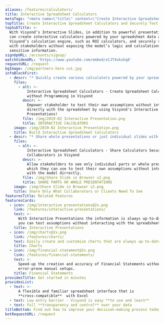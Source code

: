 ```yaml
---
aliases: /features/calculators/
title: Interactive Spreadsheet Calculators
metaTags: "<meta name=\"title\" content=\"Create Interactive Spreadsheet Calculators with Visyond\">\r\n\r\n<meta name=\"description\" content=\"Create calculators powered by your spreadsheet data, such as ROI calculators, and securely share them with stakeholders without exposing the model’s logic and calculations or sensitive information.\">\r\n\r\n<meta name=\"keywords\" content=\"spreadsheet calculator, make calculator from excel file\">"
topTitle: Create Interactive Spreadsheet Calculators and Securely Test Assumptions
topSubTitle: >-
  With Visyond’s Interactive Slides, in addition to powerful presentations, you
  can create interactive calculators powered by your spreadsheet data and
  Visyond’s calculation engine, such as ROI calculators, and securely share them
  with stakeholders without exposing the model’s logic and calculations or
  sensitive information. 
signUpURL: /accounts/signup/
watchVideoURL: 'https://www.youtube.com/embed/xCJT4vkskq8'
requestURL: /request
bgImage: /img/partners-hero cut.jpg
infoBlockFirst:
  - descr: "* Quickly create various calculators powered by your spreadsheet data\r\n* Instantly see data and charts updated as you interact with the calculator, without changing anything in the spreadsheet\r\n* Securely test assumptions in an isolated environment without risking accidental changes to the model and underlying logic and calculations\r\n"
    files:
      - alt: >-
          Interactive Spreadsheet Calculators - Create Spreadsheet Calculators
          without Programming in Visyond
        descr: >-
          Empower stakeholder to test their own assumptions without interacting
          directly with the spreadsheet by using Visyond's Interactive
          Presentations!
        file: /img/2019-02 Interactive Presentation.png
        title: INTERACTIVE CALCULATORS
    image: /img/2019-02 Interactive Presentation.png
    title: Build Interactive Spreadsheet Calculators
  - descr: "* Share whole presentations or just individual slides with selected stakeholders with Visyond’s unique [Selective Sharing](/features/selective-sharing/)\r\n* Avoid the risk of exposing sensitive or unnecessary information\r\n* Protect model’s structure and layout from accidental changes when testing assumptions\r\n* Export Visyond’s presentations to static PowerPoint at any time"
    files:
      - alt: >-
          Interactive Spreadsheet Calculators - Share Calculators Securely with
          Collaborators in Visyond
        descr: >-
          Allow stakeholders to see only individual parts or whole presentations
          which they can use to test their own assumptions without interacting
          with the model dirrectly.
        file: /img/Share Slide in Browser v2.png
        title: SHARE PARTS OR WHOLE PRESENTATIONS
    image: /img/Share Slide in Browser v2.png
    title: Share Only What Collaborators or Clients Need To See
featuresTitle: Related Features
featuresCards:
  - icon: /img/interactive presentations@2x.png
    link: /features/interactive-presentations/
    text: >-
      With Interactive Presentations the information is always up-to-date, and
      you can test assumptions without interacting with the spreadsheet.
    title: Interactive Presentations
  - icon: /img/charts@2x.png
    link: /features/charts/
    text: Easily create and customize charts that are always up-to-date.
    title: Charts
  - icon: /img/financial-statement@2x.png
    link: /features/financial-statements/
    text: >-
      Speed-up the creation and accuracy of Financial Statements without long
      error-prone manual setups.
    title: Financial Statements
providesTitle: Get started in minutes
providesList:
  - text: >-
      A flexible and familiar spreadsheet interface that is
      **cross-compatible**  with Excel
  - text: Low entry barrier - Visyond is easy **to use and learn**
  - text: Full **transparency and control** over your data
titleBottom: Find out how to improve your decision-making process today
botRequestURL: /request
---
```


